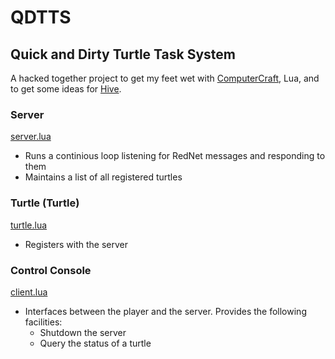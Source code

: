 # QDTTS
## Quick and Dirty Turtle Task System
A hacked together project to get my feet wet with [ComputerCraft](http://www.computercraft.info/), Lua, and to get some ideas for [Hive](https://github.com/CC-Hive/Main).

### Server
[server.lua](https://github.com/QBFreak/QDTTS/blob/master/server.lua)
* Runs a continious loop listening for RedNet messages and responding to them
* Maintains a list of all registered turtles

### Turtle (Turtle)
[turtle.lua](https://github.com/QBFreak/QDTTS/blob/master/turtle.lua)
* Registers with the server

### Control Console
[client.lua](https://github.com/QBFreak/QDTTS/blob/master/client.lua)
* Interfaces between the player and the server. Provides the following facilities:
  * Shutdown the server
  * Query the status of a turtle
